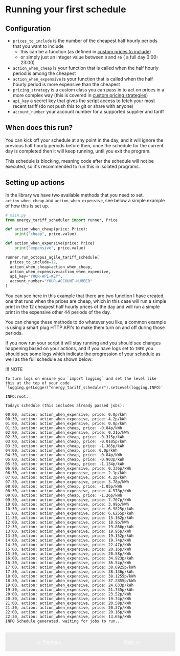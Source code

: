 # Running your first schedule

## Configuration

- `prices_to_include` is the number of the cheapest half hourly periods that you want to include
    * this can be a function (as defined in [custom prices to include](./custom-prices-to-include.md))
    * or simply just an integer value between `0` and `46` ( a full day 0:00-23:00)
- `action_when_cheap` is your function that is called when the half hourly period is among the cheapest
- `action_when_expensive` is your function that is called when the half hourly period is more expensive than the cheapest
- `pricing_strategy` is a custom class you can pass in to act on prices in a more complex way (this is covered in [custom pricing strategies](./custom-pricing-strategies.md))
- `api_key` a secret key that gives the script access to fetch your most recent tariff (do not push this to git or share with anyone)
- `account_number` your account number for a supported supplier and tariff

## When does this run?

You can kick off your schedule at any point in the day, and it will ignore the previous half hourly periods before then, once the schedule for the current day is completed then it will keep running, until you exit the program.

This schedule is blocking, meaning code after the schedule will not be executed, so it's recommended to run this in isolated programs.

## Setting up actions

In the library we have two available methods that you need to set, `action_when_cheap` and `action_when_expensive`, see below a simple example of how this is set up.

```python
# main.py
from energy_tariff_scheduler import runner, Price

def action_when_cheap(price: Price):
    print("cheap", price.value)

def action_when_expensive(price: Price)
    print("expensive", price.value)

runner.run_octopus_agile_tariff_schedule(
  prices_to_include=12,
  action_when_cheap=action_when_cheap,
  action_when_expensive=action_when_expensive,
  api_key="YOUR-API-KEY",
  account_number="YOUR-ACCOUNT-NUMBER"
)
```

You can see here in this example that there are two function I have created, one that runs when the prices are cheap, which in this case will run a simple print in the 12 cheapest half hourly prices of the day and will run a simple print in the expensive other 44 periods of the day.

You can change these methods to do whatever you like, a common example is using a smart plug HTTP API's to make them turn on and off during those periods.

If you now run your script it will stay running and you should see changes happening based on your actions, and if you have logs set to `INFO` you should see some logs which indicate the progression of your schedule as well as the full schedule as shown below:

!!! NOTE

    To turn logs on ensure you `import logging` and set the level like this at the top of your code `logging.getLogger("energy_tariff_scheduler").setLevel(logging.INFO)`


```log
INFO:root:

Todays schedule (this includes already passed jobs):

00:00, action: action_when_expensive, price: 0.0p/kWh
00:30, action: action_when_expensive, price: 4.2p/kWh
01:00, action: action_when_expensive, price: 0.0p/kWh
01:30, action: action_when_cheap, price: -0.84p/kWh
02:00, action: action_when_expensive, price: 0.21p/kWh
02:30, action: action_when_cheap, price: -0.315p/kWh
03:00, action: action_when_cheap, price: -0.0105p/kWh
03:30, action: action_when_cheap, price: -1.365p/kWh
04:00, action: action_when_cheap, price: 0.0p/kWh
04:30, action: action_when_cheap, price: -0.84p/kWh
05:00, action: action_when_cheap, price: -0.903p/kWh
05:30, action: action_when_cheap, price: -1.134p/kWh
06:00, action: action_when_expensive, price: 0.336p/kWh
06:30, action: action_when_expensive, price: 2.1p/kWh
07:00, action: action_when_expensive, price: 4.2p/kWh
07:30, action: action_when_expensive, price: 3.78p/kWh
08:00, action: action_when_cheap, price: -1.05p/kWh
08:30, action: action_when_expensive, price: 4.578p/kWh
09:00, action: action_when_cheap, price: -1.26p/kWh
09:30, action: action_when_expensive, price: 7.707p/kWh
10:00, action: action_when_expensive, price: 3.99p/kWh
10:30, action: action_when_expensive, price: 6.9825p/kWh
11:00, action: action_when_expensive, price: 6.6255p/kWh
11:30, action: action_when_expensive, price: 15.162p/kWh
12:00, action: action_when_expensive, price: 18.9p/kWh
12:30, action: action_when_expensive, price: 19.866p/kWh
13:00, action: action_when_expensive, price: 19.95p/kWh
13:30, action: action_when_expensive, price: 19.152p/kWh
14:00, action: action_when_expensive, price: 19.74p/kWh
14:30, action: action_when_expensive, price: 22.47p/kWh
15:00, action: action_when_expensive, price: 20.16p/kWh
15:30, action: action_when_expensive, price: 20.58p/kWh
16:00, action: action_when_expensive, price: 34.923p/kWh
16:30, action: action_when_expensive, price: 36.54p/kWh
17:00, action: action_when_expensive, price: 38.6925p/kWh
17:30, action: action_when_expensive, price: 38.136p/kWh
18:00, action: action_when_expensive, price: 38.1255p/kWh
18:30, action: action_when_expensive, price: 37.2855p/kWh
19:00, action: action_when_expensive, price: 24.633p/kWh
19:30, action: action_when_expensive, price: 21.735p/kWh
20:00, action: action_when_expensive, price: 23.52p/kWh
20:30, action: action_when_expensive, price: 19.74p/kWh
21:00, action: action_when_expensive, price: 20.58p/kWh
21:30, action: action_when_expensive, price: 20.37p/kWh
22:00, action: action_when_expensive, price: 20.16p/kWh
22:30, action: action_when_expensive, price: 13.65p/kWh
INFO Schedule generated, waiting for jobs to run... 
```

<div style="display: flex; width: 100%; background: #ebebeb; padding: 1em; gap: 1em; border-radius: 0.2em; margin-top: 2em;">
    <a href="../installation" style="flex: 6; text-align: center; color: white; background: var(--md-typeset-a-color); padding: 0.5em 0em;">&larr; Previous</a>
    <a href="../custom-prices-to-include" style="flex: 6; text-align: center; color: white; background: var(--md-typeset-a-color); padding: 0.5em 0em;">Next &rarr;</a>
</div>
